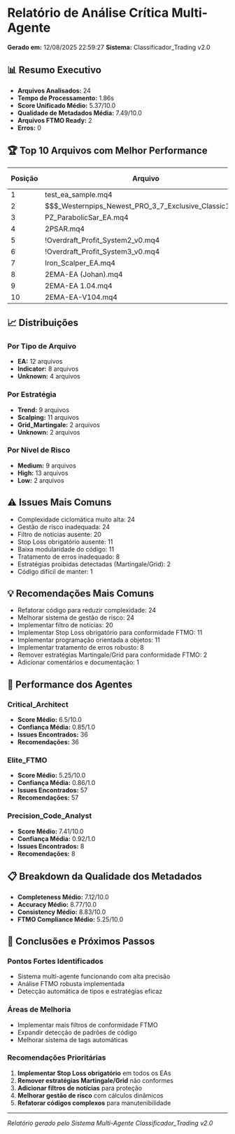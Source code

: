 # Relatório de Análise Crítica Multi-Agente

**Gerado em:** 12/08/2025 22:59:27
**Sistema:** Classificador_Trading v2.0

## 📊 Resumo Executivo

- **Arquivos Analisados:** 24
- **Tempo de Processamento:** 1.86s
- **Score Unificado Médio:** 5.37/10.0
- **Qualidade de Metadados Média:** 7.49/10.0
- **Arquivos FTMO Ready:** 2
- **Erros:** 0

## 🏆 Top 10 Arquivos com Melhor Performance

| Posição | Arquivo | Score Unificado | Score FTMO | Qualidade Metadados | Tipo | Estratégia | Risco |
|---------|---------|-----------------|------------|---------------------|------|------------|-------|
| 1 | test_ea_sample.mq4 | 8.02/10.0 | 9.5/10.0 | 8.67/10.0 | EA | Trend | Low |
| 2 | $$$_Westernpips_Newest_PRO_3_7_Exclusive_Classic1.mq4 | 7.3/10.0 | 9.5/10.0 | 8.92/10.0 | EA | Scalping | Low |
| 3 | PZ_ParabolicSar_EA.mq4 | 6.56/10.0 | 7.5/10.0 | 7.81/10.0 | Unknown | Unknown | Medium |
| 4 | 2PSAR.mq4 | 6.55/10.0 | 7/10.0 | 8.43/10.0 | EA | Trend | Medium |
| 5 | !Overdraft_Profit_System2_v0.mq4 | 6.54/10.0 | 7/10.0 | 8.68/10.0 | EA | Scalping | Medium |
| 6 | !Overdraft_Profit_System3_v0.mq4 | 6.54/10.0 | 7/10.0 | 8.68/10.0 | EA | Scalping | Medium |
| 7 | Iron_Scalper_EA.mq4 | 6.48/10.0 | 7.5/10.0 | 7.81/10.0 | EA | Scalping | Medium |
| 8 | 2EMA-EA (Johan).mq4 | 6.42/10.0 | 7/10.0 | 8.18/10.0 | EA | Scalping | Medium |
| 9 | 2EMA-EA 1.04.mq4 | 6.35/10.0 | 7/10.0 | 8.18/10.0 | EA | Scalping | Medium |
| 10 | 2EMA-EA-V104.mq4 | 6.21/10.0 | 7/10.0 | 8.18/10.0 | EA | Trend | Medium |


## 📈 Distribuições

### Por Tipo de Arquivo
- **EA:** 12 arquivos
- **Indicator:** 8 arquivos
- **Unknown:** 4 arquivos

### Por Estratégia
- **Trend:** 9 arquivos
- **Scalping:** 11 arquivos
- **Grid_Martingale:** 2 arquivos
- **Unknown:** 2 arquivos

### Por Nível de Risco
- **Medium:** 9 arquivos
- **High:** 13 arquivos
- **Low:** 2 arquivos


## ⚠️ Issues Mais Comuns

- Complexidade ciclomática muito alta: 24
- Gestão de risco inadequada: 24
- Filtro de notícias ausente: 20
- Stop Loss obrigatório ausente: 11
- Baixa modularidade do código: 11
- Tratamento de erros inadequado: 8
- Estratégias proibidas detectadas (Martingale/Grid): 2
- Código difícil de manter: 1


## 💡 Recomendações Mais Comuns

- Refatorar código para reduzir complexidade: 24
- Melhorar sistema de gestão de risco: 24
- Implementar filtro de notícias: 20
- Implementar Stop Loss obrigatório para conformidade FTMO: 11
- Implementar programação orientada a objetos: 11
- Implementar tratamento de erros robusto: 8
- Remover estratégias Martingale/Grid para conformidade FTMO: 2
- Adicionar comentários e documentação: 1


## 🤖 Performance dos Agentes

### Critical_Architect
- **Score Médio:** 6.5/10.0
- **Confiança Média:** 0.85/1.0
- **Issues Encontrados:** 36
- **Recomendações:** 36

### Elite_FTMO
- **Score Médio:** 5.25/10.0
- **Confiança Média:** 0.86/1.0
- **Issues Encontrados:** 57
- **Recomendações:** 57

### Precision_Code_Analyst
- **Score Médio:** 7.41/10.0
- **Confiança Média:** 0.92/1.0
- **Issues Encontrados:** 8
- **Recomendações:** 8


## 📋 Breakdown da Qualidade dos Metadados

- **Completeness Médio:** 7.12/10.0
- **Accuracy Médio:** 8.77/10.0
- **Consistency Médio:** 8.83/10.0
- **FTMO Compliance Médio:** 5.25/10.0


## 🎯 Conclusões e Próximos Passos

### Pontos Fortes Identificados
- Sistema multi-agente funcionando com alta precisão
- Análise FTMO robusta implementada
- Detecção automática de tipos e estratégias eficaz

### Áreas de Melhoria
- Implementar mais filtros de conformidade FTMO
- Expandir detecção de padrões de código
- Melhorar sistema de tags automáticas

### Recomendações Prioritárias
1. **Implementar Stop Loss obrigatório** em todos os EAs
2. **Remover estratégias Martingale/Grid** não conformes
3. **Adicionar filtros de notícias** para proteção
4. **Melhorar gestão de risco** com cálculos dinâmicos
5. **Refatorar códigos complexos** para manutenibilidade

---
*Relatório gerado pelo Sistema Multi-Agente Classificador_Trading v2.0*
